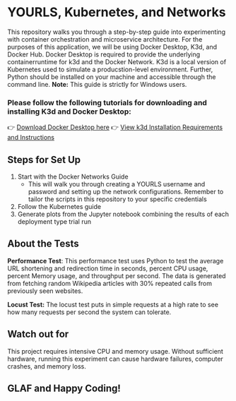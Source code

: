 # YOURLS, Kubernetes, and Networks
This repository walks you through a step-by-step guide into experimenting with container orchestration and microservice architecture.
For the purposes of this application, we will be using Docker Desktop, K3d, and Docker Hub. 
Docker Desktop is required to provide the underlying containerruntime for k3d and the Docker Network. K3d is a local version of Kubernetes used to simulate a producstion-level environment.
Further, Python should be installed on your machine and accessible through the command line. 
**Note:** This guide is strictly for Windows users.

### Please follow the following tutorials for downloading and installing K3d and Docker Desktop:
👉 [Download Docker Desktop here](https://www.docker.com/products/docker-desktop/)
👉 [View k3d Installation Requirements and Instructions](https://k3d.io/stable/#requirements)

## Steps for Set Up
1. Start with the Docker Networks Guide
   * This will walk you through creating a YOURLS username and password and setting up the network configurations. Remember to tailor the scripts in this repository to your specific credentials
2. Follow the Kubernetes guide
3. Generate plots from the Jupyter notebook combining the results of each deployment type trial run

## About the Tests
**Performance Test**: This performance test uses Python to test the average URL shortening and redirection time in seconds, percent CPU usage, percent Memory usage, and throughput per second. The data is generated from fetching random Wikipedia articles with 30% repeated calls from previously seen websites. 

**Locust Test:** The locust test puts in simple requests at a high rate to see how many requests per second the system can tolerate.

## Watch out for
This project requires intensive CPU and memory usage. Without sufficient hardware, running this experiment can cause hardware failures, computer crashes, and memory loss.

## GLAF and Happy Coding!
